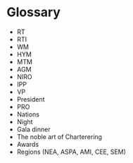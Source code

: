 # Glossary

- RT
- RTI
- WM
- HYM
- MTM
- AGM
- NIRO
- IPP
- VP
- President
- PRO
- Nations
- Night
- Gala dinner
- The noble art of Charterering
- Awards
- Regions (NEA, ASPA, AMI, CEE, SEM)

